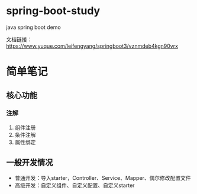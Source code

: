 # spring-boot-study
java spring boot demo

文档链接：https://www.yuque.com/leifengyang/springboot3/vznmdeb4kgn90vrx

# 简单笔记

## 核心功能

### 注解

1. 组件注册
2. 条件注解
3. 属性绑定




## 一般开发情况

* 普通开发：导入starter，Controller、Service、Mapper、偶尔修改配置文件
* 高级开发：自定义组件、自定义配置、自定义starter